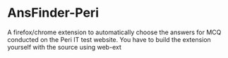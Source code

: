 # AnsFinder-Peri
A firefox/chrome extension to automatically choose the answers for MCQ conducted on the  Peri IT test website.
You have to build the extension yourself with the source using web-ext
